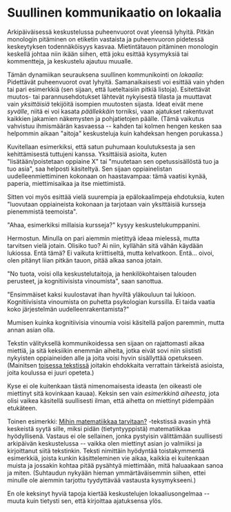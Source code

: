 # Suullinen kommunikaatio on lokaalia

Arkipäiväisessä keskustelussa puheenvuorot ovat yleensä lyhyitä. Pitkän monologin pitäminen on etiketin vastaista ja puheenvuoron pidetessä keskeytyksen todennäköisyys kasvaa. Mietintätauon pitäminen monologin keskellä johtaa niin ikään siihen, että joku esittää kysymyksiä tai kommentteja, ja keskustelu ajautuu muualle.

Tämän dynamiikan seurauksena suullinen kommunikointi on *lokaalia*: Pidettävät puheenvuorot ovat lyhyitä. Samanaikaisesti voi esittää vain yhden tai pari esimerkkiä (sen sijaan, että lueteltaisiin pitkiä listoja). Esitettävät muutos- tai parannusehdotukset lähtevät nykyisestä tilasta ja muuttavat vain *yksittäisiä* tekijöitä isompien muutosten sijasta. Ideat eivät mene *syvälle*, niitä ei voi kasata *päällekkäin* torniksi, vaan ajatukset rakentuvat kaikkien jakamien näkemysten ja pohjatietojen päälle. (Tämä vaikutus vahvistuu ihmismäärän kasvaessa -- kahden tai kolmen hengen kesken saa helpommin aikaan "aitoja" keskusteluja kuin kahdeksan hengen porukassa.)

Kuvitellaan esimerkiksi, että satun puhumaan koulutuksesta ja sen kehittämisestä tuttujeni kanssa. Yksittäisiä asioita, kuten "lisätään/poistetaan oppiaine X"  tai "muutetaan sen opetussisällöstä tuo ja tuo asia", saa helposti käsiteltyä. Sen sijaan oppiainelistan uudelleenmiettiminen kokonaan on haastavampaa: tämä vaatisi kynää, paperia, miettimisaikaa ja itse miettimistä.

Sitten voi myös esittää vielä suurempia ja epälokaalimpeja ehdotuksia, kuten "luovutaan oppiaineista kokonaan ja tarjotaan vain yksittäisiä kursseja pienemmistä teemoista".

"Ahaa, esimerkiksi millaisia kursseja?" kysyy keskustelukumppanini.

Hermostun. Minulla on pari aiemmin mietittyä ideaa mielessä, mutta tarvitsen vielä jotain. Olisiko tuo? Ai niin, kyllähän sitä vähän käydään lukiossa. Entä tämä? Ei vaikuta kriittiseltä, mutta kelvatkoon. Entä... oivoi, olen pitänyt liian pitkän tauon, pitää alkaa sanoa jotain.

"No tuota, voisi olla keskustelutaitoja, ja henkilökohtaisen talouden perusteet, ja kognitiivisista vinoumista", saan sanottua.

"Ensimmäiset kaksi kuulostavat ihan hyviltä yläkouluun tai lukioon. Kognitiivisista vinoumista on puhetta psykologian kurssilla. Ei taida vaatia koko järjestelmän uudelleenrakentamista?"

Mumisen kuinka kognitiivisia vinoumia voisi käsitellä paljon paremmin, mutta annan asian olla.

Tekstin välityksellä kommunikoidessa sen sijaan on rajattomasti aikaa miettiä, ja sitä keksiikin enemmän aiheita, jotka eivät sovi niin siististi nykyisten oppiaineiden alle ja joita voisi hyvin sisällyttää opetukseen. (Mainitsen [toisessa tekstissä](/epi/kerran_luotin) joitakin ehdokkaita verrattain tärkeistä asioista, joita koulussa ei juuri opeteta.)

Kyse ei ole kuitenkaan tästä nimenomaisesta ideasta (en oikeasti ole miettinyt sitä kovinkaan kauaa). Keksin sen vain *esimerkkinä aiheesta*, jota olisi vaikea käsitellä suullisesti ilman, että aihetta on miettinyt pidempään etukäteen.

Toinen esimerkki: [Mihin matematiikkaa tarvitaan?](/epi/mihin_matematiikkaa) -tekstissä avasin yhtä keskeistä syytä sille, miksi pidän (tietyntyyppistä) matematiikkaa hyödyllisenä. Vastaus ei ole sellainen, jonka pystyisin välittämään suullisesti arkipäivän keskustelussa -- vaikka olen miettinyt asian jo valmiiksi ja kirjoittanut siitä tekstinkin. Teksti nimittäin hyödyntää toistakymmentä esimerkkiä, joista kunkin käsitteleminen vie aikaa, kaikkia ei kuitenkaan muista ja jossakin kohtaa pitää pysähtyä miettimään, mitä haluaakaan sanoa ja miten. (Suhtaudun nykyään hieman ymmärtäväisemmin siihen, ettei minulle ole aiemmin tarjottu tyydyttävää vastausta kysymykseeni.)

En ole keksinyt hyviä tapoja kiertää keskustelujen lokaaliusongelmaa -- muuta kuin tietysti sen, että kirjoittaa ajatuksensa ylös.
